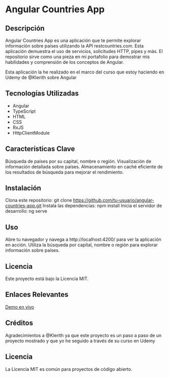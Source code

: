 # Angular Countries App

## Descripción
Angular Countries App es una aplicación que te permite explorar información sobre países utilizando la API restcountries.com. Esta aplicación demuestra el uso de servicios, solicitudes HTTP, pipes y más. El repositorio sirve como una pieza en mi portafolio para demostrar mis habilidades y comprensión de los conceptos de Angular.

Esta aplicación la he realizado en el marco del curso que estoy haciendo en Udemy de @Klerith sobre Angular

## Tecnologías Utilizadas
- Angular
- TypeScript
- HTML
- CSS
- RxJS
- HttpClientModule

## Características Clave
Búsqueda de países por su capital, nombre o región.
Visualización de información detallada sobre países.
Almacenamiento en caché eficiente de los resultados de búsqueda para mejorar el rendimiento.

## Instalación
Clona este repositorio: git clone https://github.com/tu-usuario/angular-countries-app.git
Instala las dependencias: npm install
Inicia el servidor de desarrollo: ng serve

## Uso
Abre tu navegador y navega a http://localhost:4200/ para ver la aplicación en acción.
Utiliza la búsqueda por capital, nombre o región para explorar información sobre países.

## Licencia
Este proyecto está bajo la Licencia MIT.

## Enlaces Relevantes
[Demo en vivo](https://rafagortega.github.io/04-countryApp/)

## Créditos
Agradecimientos a @Klerith ya que este proyecto es un paso a paso de un proyecto mostrado y que yo he seguido a través de su curso en Udemy

## Licencia
La Licencia MIT es común para proyectos de código abierto.

